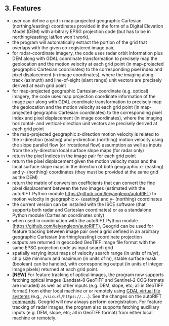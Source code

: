 ## 3. Features

* user can define a grid in map-projected geographic Cartesian (northing/easting) coordinates provided in the form of a Digital Elevation Model (DEM) with arbitrary EPSG projection code (but has to be in northing/easting; lat/lon won't work), 
* the program will automatically extract the portion of the grid that overlaps with the given co-registered image pair, 
* for radar-coordinate imagery, the code uses radar orbit information plus DEM along with GDAL coordinate transformation to precisely map the geolocation and the motion velocity at each grid point (in map-projected geographic Cartesian coordinates) to the corresponding pixel index and pixel displacement (in image coordinates), where the imaging along-track (azimuth) and line-of-sight (slant range) unit vectors are precisely derived at each grid point
* for map-projected geographic Cartesian-coordinate (e.g. optical) imagery, the code uses map projection coordinate information of the image pair along with GDAL coordinate transformation to precisely map the geolocation and the motion velocity at each grid point (in map-projected geographic Cartesian coordinates) to the corresponding pixel index and pixel displacement (in image coordinates), where the imaging horizontal- and vertical-direction unit vectors are precisely derived at each grid point
* the map-projected geographic z-direction motion velocity is related to the x-direction (easting) and y-direction (northing) motion velocity using the slope parallel flow (or irrotational flow) assumption as well as inputs from the x/y-direction local surface slope maps (for radar only)
* return the pixel indices in the image pair for each grid point
* return the pixel displacement given the motion velocity maps and the local surface slope maps in the direction of both geographic x- (easting) and y- (northing) coordinates (they must be provided at the same grid as the DEM)
* return the matrix of conversion coefficients that can convert the fine pixel displacement between the two images (estimated with the autoRIFT Python module https://github.com/leiyangleon/autoRIFT) to motion velocity in geographic x- (easting) and y- (northing) coordinates
* the current version can be installed with the ISCE software (that supports both radar and Cartesian coordinates) or as a standalone Python module (Cartesian coordinates only)
* when used in combination with the autoRIFT Python module (https://github.com/leiyangleon/autoRIFT), Geogrid can be used for feature tracking between image pair over a grid defined in an arbitrary geographic Cartesian (northing/easting) coordinate projection
* outputs are returned in geocoded GeoTIFF image file format with the same EPSG projection code as input search grid
* spatially varying input maps of velocity search range (in units of m/yr), chip size minimum and maximum (in units of m), stable surface mask (boolean) can be handled, with corresponding output (in units of integer image pixels) returned at each grid point.
* **[NEW]** For feature tracking of optical images, the program now supports fetching optical images (Landsat-8 GeoTIFF and Sentinel-2 COG formats are included) as well as other inputs (e.g. DEM, slope, etc; all in GeoTIFF format) from either local machine or or remotely using [GDAL virtual file systems](https://gdal.org/user/virtual_file_systems.html) (e.g., `/vsicurl/https://...`). See the changes on the autoRIFT [commands](https://github.com/leiyangleon/autoRIFT). Geogrid will now always perform coregistration. For feature tracking of radar images, the program also supports fetching auxilliary inputs (e.g. DEM, slope, etc; all in GeoTIFF format) from either local machine or remotely.
